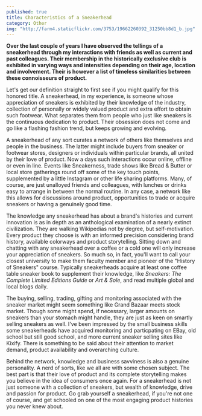 ```yaml
---
published: true
title: Characteristics of a Sneakerhead
category: Other
img: "http://farm4.staticflickr.com/3753/19662260392_31250bb8d1_b.jpg"
---
```

**Over the last couple of years I have observed the tellings of a sneakerhead through my interactions with friends as well as current and past colleagues. Their membership in the historically exclusive club is exhibited in varying ways and intensities depending on their age, location and involvement. Their is however a list of timeless similarities between these connoisseurs of product.**

Let's get our definition straight to first see if you might qualify for this honored title. A sneakerhead, in my experience, is someone whose appreciation of sneakers is exhibited by their knowledge of the industry, collection of personally or widely valued product and extra effort to obtain such footwear. What separates them from people who just like sneakers is the continuous dedication to product. Their obsession does not come and go like a flashing fashion trend, but keeps growing and evolving.

A sneakerhead of any sort curates a network of others like themselves and people in the business. The latter might include buyers from sneaker or footwear stores, designers or individuals within particular brands, all united by their love of product. Now a days such interactions occur online, offline or even in line. Events like Sneakerness, trade shows like Bread & Butter or local store gatherings round off some of the key touch points, supplemented by a little Instagram or other life sharing platforms. Many, of course, are just unalloyed friends and colleagues, with lunches or drinks easy to arrange in between the normal routine. In any case, a network like this allows for discussions around product, opportunities to trade or acquire sneakers or having a genuinely good time.

The knowledge any sneakerhead has about a brand's histories and current innovation is as in depth as an anthological examination of a nearly extinct civilization. They are walking Wikipedias not by degree, but self-motivation. Every product they choose is with an informed precision considering brand history, available colorways and product storytelling. Sitting down and chatting with any sneakerhead over a coffee or a cold one will only increase your appreciation of sneakers. So much so, in fact, you'll want to call your closest university to make them faculty member and pioneer of the "History of Sneakers" course. Typically sneakerheads acquire at least one coffee table sneaker book to supplement their knowledge, like *Sneakers: The Complete Limited Editions Guide* or *Art & Sole*, and read multiple global and local blogs daily.

The buying, selling, trading, gifting and monitoring associated with the sneaker market might seem something like Grand Bazaar meets stock market. Though some might spend, if necessary, larger amounts on sneakers than your stomach might handle, they are just as keen on smartly selling sneakers as well. I've been impressed by the small business skills some sneakerheads have acquired monitoring and particpating on EBay, old school but still good school, and more current sneaker selling sites like Kixify. There is something to be said about their attention to market demand, product availability and overarching culture.

Behind the network, knowledge and business savviness is also a genuine personality. A nerd of sorts, like we all are with some chosen subject. The best part is that their love of product and its complete storytelling makes you believe in the idea of consumers once again. For a sneakerhead is not just someone with a collection of sneakers, but wealth of knowledge, drive and passion for product. Go grab yourself a sneakerhead, if you're not one of course, and get schooled on one of the most engaging product histories you never knew about. 
